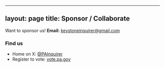 
---
layout: page
title: Sponsor / Collaborate
---

Want to sponsor us! **Email:** <a href="mailto:keystoneinquirer@gmail.com">keystoneinquirer@gmail.com</a>

<h3>Find us</h3>
<ul>
  <li>Home on X: <a href="https://x.com/PAInquirer" target="_blank" rel="noopener">@PAInquirer</a></li>
  <li>Register to vote: <a href="https://vote.pa.gov" target="_blank" rel="noopener">vote.pa.gov</a></li>
</ul>
